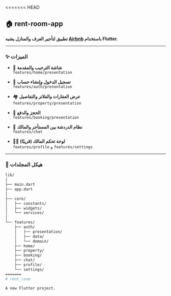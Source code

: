<<<<<<< HEAD
## 🏠 rent-room-app

**تطبيق لتأجير الغرف والمنازل يشبه [Airbnb](https://www.airbnb.com/) باستخدام Flutter.**

---

### ✨ الميزات

- 👋 **شاشة الترحيب والمقدمة**  
  `features/home/presentation`

- 🔐 **تسجيل الدخول وإنشاء حساب**  
  `features/auth/presentation`

- 🏘️ **عرض العقارات والفلاتر والتفاصيل**  
  `features/property/presentation`

- 📅 **الحجز والدفع**  
  `features/booking/presentation`

- 💬 **نظام الدردشة بين المستأجر والمالك**  
  `features/chat`

- 🧑‍💼 **لوحة تحكم المالك (قريبًا)**  
  `features/profile` و `features/settings`

---

### 📁 هيكل المجلدات

```bash
lib/
│
├── main.dart
├── app.dart
│
├── core/
│   ├── constants/
│   ├── widgets/
│   └── services/
│
└── features/
    ├── auth/
    │   ├── presentation/
    │   ├── data/
    │   └── domain/
    ├── home/
    ├── property/
    ├── booking/
    ├── chat/
    ├── profile/
    └── settings/
=======
# rent_room

A new Flutter project.

